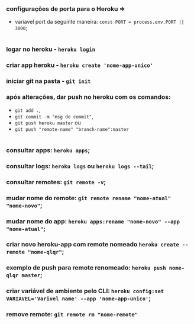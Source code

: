 ### configurações de porta para o Heroku => 
  - variavel port da seguinte maneira: `const PORT = process.env.PORT || 3000`;

#

### logar no heroku - `heroku login`

### criar app heroku - `heroku create 'nome-app-unico'`

### iniciar git na pasta - `git init`

### após alterações, dar push no heroku com os comandos:
  - `git add .`,
  - `git commit -m "msg de commit"`,
  - `git push heroku master`
    ou
  - `git push "remote-name" "branch-name":master`

#

### consultar apps: `heroku apps`;
### consultar logs: `heroku logs` ou `heroku logs --tail`;
### consultar remotes: `git remote -v`;
### mudar nome do remote: `git remote rename "nome-atual" "nome-novo"`;
### mudar nome do app: `heroku apps:rename "nome-novo" --app "nome-atual"`;
### criar novo heroku-app com remote nomeado `heroku create --remote "nome-qlqr"`;
### exemplo de push para remote renomeado: `heroku push nome-qlqr master`;
### criar variável de ambiente pelo CLI: `heroku config:set VARIAVEL='Varivel name' --app 'nome-app-unico'`;
### remove remote: `git remote rm "nome-remote"`
